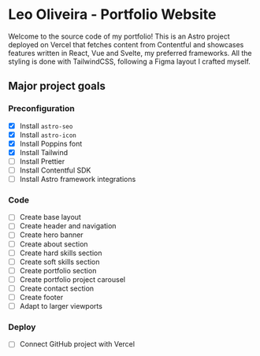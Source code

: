 # Leo Oliveira - Portfolio Website
Welcome to the source code of my portfolio! This is an Astro project deployed on Vercel that fetches content from Contentful and showcases features written in React, Vue and Svelte, my preferred frameworks. All the styling is done with TailwindCSS, following a Figma layout I crafted myself.

## Major project goals

### Preconfiguration
- [x] Install `astro-seo`
- [x] Install `astro-icon`
- [x] Install Poppins font
- [x] Install Tailwind
- [ ] Install Prettier
- [ ] Install Contentful SDK
- [ ] Install Astro framework integrations

### Code
- [ ] Create base layout
- [ ] Create header and navigation
- [ ] Create hero banner
- [ ] Create about section
- [ ] Create hard skills section
- [ ] Create soft skills section
- [ ] Create portfolio section
- [ ] Create portfolio project carousel
- [ ] Create contact section
- [ ] Create footer
- [ ] Adapt to larger viewports

### Deploy
- [ ] Connect GitHub project with Vercel